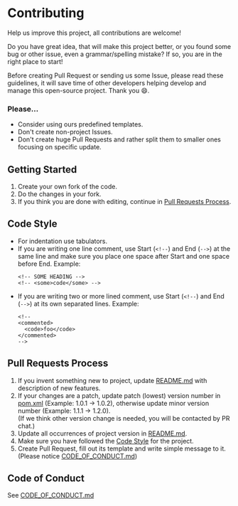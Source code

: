 # Contributing
Help us improve this project, all contributions are welcome!

Do you have great idea, that will make this project better, or you found some bug or other issue, even a grammar/spelling mistake? If so, you are in the right place to start!

Before creating Pull Request or sending us some Issue, please read these guidelines, it will save time of other developers helping develop and manage this open-source project. Thank you :smile:.

### Please...
- Consider using ours predefined templates.
- Don't create non-project Issues.
- Don't create huge Pull Requests and rather split them to smaller ones focusing on specific update.

## Getting Started
1. Create your own fork of the code.
2. Do the changes in your fork.
3. If you think you are done with editing, continue in [Pull Requests Process](#pull-requests-process).

## Code Style
- For indentation use tabulators.
- If you are writing one line comment, use Start (`<!--`) and End (`-->`) at the same line and make sure you place one space after Start and one space before End. Example:
  ```
  <!-- SOME HEADING -->
  <!-- <some>code</some> -->
  ```
- If you are writing two or more lined comment, use Start (`<!--`) and End (`-->`) at its own separated lines. Example:
  ```
  <!--
  <commented>
    <code>foo</code>
  </commented>
  -->
  ```

## Pull Requests Process
1. If you invent something new to project, update [README.md](README.md) with description of new features.
2. If your changes are a patch, update patch (lowest) version number in [pom.xml](pom.xml) (Example: 1.0.1 -> 1.0.2), otherwise update minor version number (Example: 1.1.1 -> 1.2.0).\
(If we think other version change is needed, you will be contacted by PR chat.)
3. Update all occurrences of project version in [README.md](README.md).
4. Make sure you have followed the [Code Style](#code-style) for the project.
5. Create Pull Request, fill out its template and write simple message to it. (Please notice [CODE_OF_CONDUCT.md](CODE_OF_CONDUCT.md))

## Code of Conduct
See [CODE_OF_CONDUCT.md](CODE_OF_CONDUCT.md)